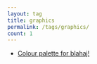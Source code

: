 ```yaml
---
layout: tag
title: graphics
permalink: /tags/graphics/
count: 1
---
```


- [Colour palette for blahaj!](https://joelsgp.github.io/editing/2021/12/11/blahaj-swatches.html)

